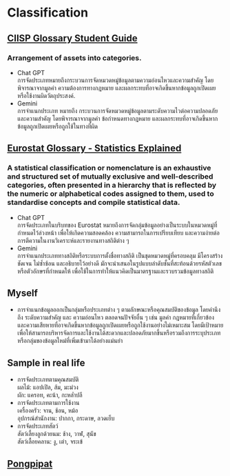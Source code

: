 # Classification
## [CIISP Glossary Student Guide](https://www.isc2.org/certifications/cissp/cissp-student-glossary#c)
### Arrangement of assets into categories.
- Chat GPT  
การจัดประเภทหมายถึงกระบวนการจัดหมวดหมู่ข้อมูลตามความอ่อนไหวและความสำคัญ โดยพิจารณาจากมูลค่า ความต้องการทางกฎหมาย และผลกระทบที่อาจเกิดขึ้นหากข้อมูลถูกเปิดเผยหรือใช้งานผิดวัตถุประสงค์.
- Gemini  
การจำแนกประเภท หมายถึง กระบวนการจัดหมวดหมู่ข้อมูลตามระดับความไวต่อความปลอดภัยและความสำคัญ โดยพิจารณาจากมูลค่า ข้อกำหนดทางกฎหมาย และผลกระทบที่อาจเกิดขึ้นหากข้อมูลถูกเปิดเผยหรือถูกใช้ในทางที่ผิด

## [Eurostat Glossary - Statistics Explained](https://ec.europa.eu/eurostat/statistics-explained/index.php?title=Glossary:Classification)
### A statistical classification or nomenclature is an exhaustive and structured set of mutually exclusive and well-described categories, often presented in a hierarchy that is reflected by the numeric or alphabetical codes assigned to them, used to standardise concepts and compile statistical data.
- Chat GPT  
การจัดประเภทในบริบทของ Eurostat หมายถึงการจัดกลุ่มข้อมูลอย่างเป็นระบบในหมวดหมู่ที่กำหนดไว้ล่วงหน้า เพื่อให้เกิดความสอดคล้อง ความสามารถในการเปรียบเทียบ และความง่ายต่อการตีความในงานวิเคราะห์และรายงานทางสถิติต่าง ๆ
- Gemini  
การจำแนกประเภททางสถิติหรือระบบการตั้งชื่อทางสถิติ เป็นชุดหมวดหมู่ที่ครอบคลุม มีโครงสร้าง ชัดเจน ไม่ซ้ำซ้อน และอธิบายไว้อย่างดี มักจะนำเสนอในรูปแบบลำดับชั้นที่สะท้อนด้วยรหัสตัวเลขหรือตัวอักษรที่กำหนดให้ เพื่อใช้ในการทำให้แนวคิดเป็นมาตรฐานและรวบรวมข้อมูลทางสถิติ

## Myself
- การจำแนกข้อมูลออกเป็นกลุ่มหรือประเภทต่าง ๆ ตามลักษณะหรือคุณสมบัติของข้อมูล โดยคำนึงถึง ระดับความสำคัญ และ ความอ่อนไหว ตลอดจนปัจจัยอื่น ๆ เช่น มูลค่า กฎหมายที่เกี่ยวข้อง และความเสียหายที่อาจเกิดขึ้นหากข้อมูลถูกเปิดเผยหรือถูกใช้งานอย่างไม่เหมาะสม โดยมีเป้าหมายเพื่อให้สามารถบริหารจัดการและใช้งานได้สะดวกและปลอดภัยมากขึ้นหรือรวมถึงการระบุประเภทหรือกลุ่มของข้อมูลใหม่ที่เพิ่มเข้ามาได้อย่างแม่นยำ

## Sample in real life
- การจัดประเภทตามคุณสมบัติ  
ผลไม้: แอปเปิล, ส้ม, มะม่วง  
ผัก: แครอท, คะน้า, กะหล่ำปลี
- การจัดประเภทตามการใช้งาน  
เครื่องครัว: จาน, ช้อน, หม้อ  
อุปกรณ์สำนักงาน: ปากกา, กระดาษ, ลวดเย็บ
- การจัดประเภทสัตว์  
สัตว์เลี้ยงลูกด้วยนม: ช้าง, วาฬ, สุนัข  
สัตว์เลื้อยคลาน: งู, เต่า, จระเข้

## [Pongpipat](https://6530200711.github.io/classification)
